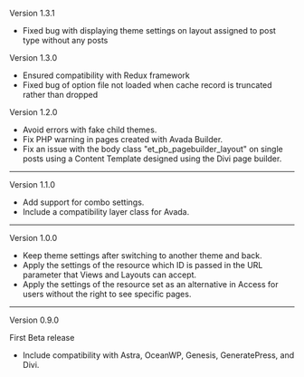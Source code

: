 Version 1.3.1
- Fixed bug with displaying theme settings on layout assigned to post type without any posts

Version 1.3.0
- Ensured compatibility with Redux framework
- Fixed bug of option file not loaded when cache record is truncated rather than dropped

Version 1.2.0
- Avoid errors with fake child themes.
- Fix PHP warning in pages created with Avada Builder.
- Fix an issue with the body class "et_pb_pagebuilder_layout" on single posts using a Content Template designed using the Divi page builder.

-------------------------------------------------------------------------------------------------------------------
Version 1.1.0
- Add support for combo settings.
- Include a compatibility layer class for Avada.

-------------------------------------------------------------------------------------------------------------------
Version 1.0.0
- Keep theme settings after switching to another theme and back.
- Apply the settings of the resource which ID is passed in the URL parameter that Views and Layouts can accept.
- Apply the settings of the resource set as an alternative in Access for users without the right to see specific pages.

-------------------------------------------------------------------------------------------------------------------
Version 0.9.0

First Beta release
- Include compatibility with Astra, OceanWP, Genesis, GeneratePress, and Divi.